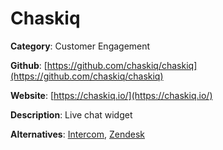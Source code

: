 
# Chaskiq

**Category**: Customer Engagement

**Github**: [https://github.com/chaskiq/chaskiq](https://github.com/chaskiq/chaskiq)

**Website**: [https://chaskiq.io/](https://chaskiq.io/)

**Description**:
Live chat widget

**Alternatives**: [Intercom](https://www.intercom.com/), [Zendesk](https://www.zendesk.com/)

